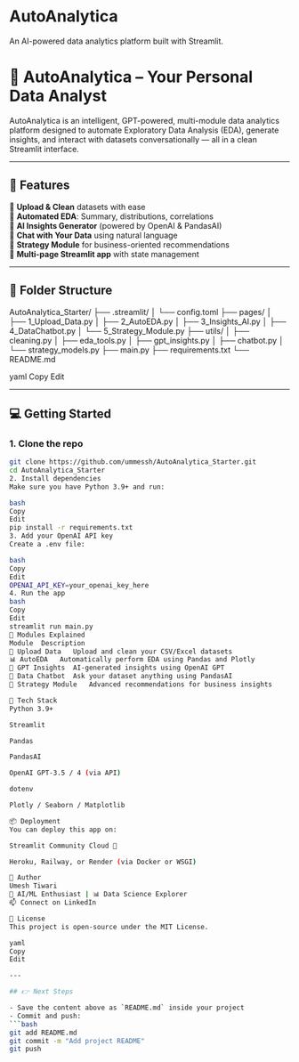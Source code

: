 # AutoAnalytica

An AI-powered data analytics platform built with Streamlit.

# 🧠 AutoAnalytica – Your Personal Data Analyst

AutoAnalytica is an intelligent, GPT-powered, multi-module data analytics platform designed to automate Exploratory Data Analysis (EDA), generate insights, and interact with datasets conversationally — all in a clean Streamlit interface.

---

## 🚀 Features

🔹 **Upload & Clean** datasets with ease  
🔹 **Automated EDA**: Summary, distributions, correlations  
🔹 **AI Insights Generator** (powered by OpenAI & PandasAI)  
🔹 **Chat with Your Data** using natural language  
🔹 **Strategy Module** for business-oriented recommendations  
🔹 **Multi-page Streamlit app** with state management

---

## 📂 Folder Structure

AutoAnalytica_Starter/
├── .streamlit/
│ └── config.toml
├── pages/
│ ├── 1_Upload_Data.py
│ ├── 2_AutoEDA.py
│ ├── 3_Insights_AI.py
│ ├── 4_DataChatbot.py
│ └── 5_Strategy_Module.py
├── utils/
│ ├── cleaning.py
│ ├── eda_tools.py
│ ├── gpt_insights.py
│ ├── chatbot.py
│ └── strategy_models.py
├── main.py
├── requirements.txt
└── README.md

yaml
Copy
Edit

---

## 💻 Getting Started

### 1. Clone the repo

```bash
git clone https://github.com/ummessh/AutoAnalytica_Starter.git
cd AutoAnalytica_Starter
2. Install dependencies
Make sure you have Python 3.9+ and run:

bash
Copy
Edit
pip install -r requirements.txt
3. Add your OpenAI API key
Create a .env file:

bash
Copy
Edit
OPENAI_API_KEY=your_openai_key_here
4. Run the app
bash
Copy
Edit
streamlit run main.py
🧠 Modules Explained
Module	Description
📁 Upload Data	Upload and clean your CSV/Excel datasets
📊 AutoEDA	Automatically perform EDA using Pandas and Plotly
🤖 GPT Insights	AI-generated insights using OpenAI GPT
💬 Data Chatbot	Ask your dataset anything using PandasAI
🎯 Strategy Module	Advanced recommendations for business insights

🧪 Tech Stack
Python 3.9+

Streamlit

Pandas

PandasAI

OpenAI GPT-3.5 / 4 (via API)

dotenv

Plotly / Seaborn / Matplotlib

📦 Deployment
You can deploy this app on:

Streamlit Community Cloud 🚀

Heroku, Railway, or Render (via Docker or WSGI)

🙌 Author
Umesh Tiwari
🧠 AI/ML Enthusiast | 📊 Data Science Explorer
📫 Connect on LinkedIn

📄 License
This project is open-source under the MIT License.

yaml
Copy
Edit

---

## 👉 Next Steps

- Save the content above as `README.md` inside your project
- Commit and push:
```bash
git add README.md
git commit -m "Add project README"
git push
